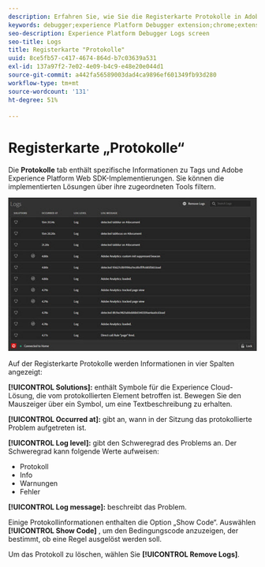 ```yaml
---
description: Erfahren Sie, wie Sie die Registerkarte Protokolle in Adobe Experience Platform Debugger verwenden.
keywords: debugger;experience Platform Debugger extension;chrome;extension;logs
seo-description: Experience Platform Debugger Logs screen
seo-title: Logs
title: Registerkarte "Protokolle"
uuid: 8ce5fb57-c417-4674-864d-b7c03639a531
exl-id: 137a97f2-7e02-4e09-b4c9-e48e20e044d1
source-git-commit: a442fa56589003dad4ca9896ef601349fb93d280
workflow-type: tm+mt
source-wordcount: '131'
ht-degree: 51%

---
```


# Registerkarte „Protokolle“

Die **Protokolle** tab enthält spezifische Informationen zu Tags und Adobe Experience Platform Web SDK-Implementierungen. Sie können die implementierten Lösungen über ihre zugeordneten Tools filtern.

![](assets/logs.jpg)

Auf der Registerkarte Protokolle werden Informationen in vier Spalten angezeigt:

**[!UICONTROL Solutions]:** enthält Symbole für die Experience Cloud-Lösung, die vom protokollierten Element betroffen ist. Bewegen Sie den Mauszeiger über ein Symbol, um eine Textbeschreibung zu erhalten.

**[!UICONTROL Occurred at]:** gibt an, wann in der Sitzung das protokollierte Problem aufgetreten ist.

**[!UICONTROL Log level]:** gibt den Schweregrad des Problems an. Der Schweregrad kann folgende Werte aufweisen:

* Protokoll
* Info
* Warnungen
* Fehler

**[!UICONTROL Log message]:** beschreibt das Problem.

Einige Protokollinformationen enthalten die Option „Show Code“. Auswählen **[!UICONTROL Show Code]** , um den Bedingungscode anzuzeigen, der bestimmt, ob eine Regel ausgelöst werden soll.

Um das Protokoll zu löschen, wählen Sie **[!UICONTROL Remove Logs]**.
